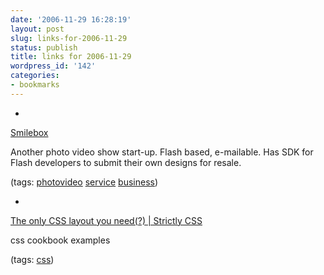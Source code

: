 ```yaml
---
date: '2006-11-29 16:28:19'
layout: post
slug: links-for-2006-11-29
status: publish
title: links for 2006-11-29
wordpress_id: '142'
categories:
- bookmarks
---
```



	
  *
		

[Smilebox](http://www.smilebox.com/)


		

Another photo video show start-up.  Flash based, e-mailable.  Has SDK for Flash developers to submit their own designs for resale.


		

(tags: [photovideo](http://del.icio.us/eob/photovideo) [service](http://del.icio.us/eob/service) [business](http://del.icio.us/eob/business))


	

	
  *
		

[The only CSS layout you need(?) | Strictly CSS](http://www.strictlycss.com/articles/article/40/the-only-css-layout-you-need)


		

css cookbook examples


		

(tags: [css](http://del.icio.us/eob/css))


	



